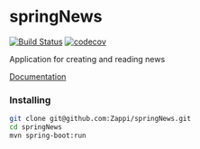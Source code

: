 # springNews

[![Build Status](https://travis-ci.org/Zappi/springNews.svg?branch=master)](https://travis-ci.org/Zappi/springNews)
[![codecov](https://codecov.io/gh/Zappi/springNews/branch/master/graph/badge.svg)](https://codecov.io/gh/Zappi/springNews)


Application for creating and reading news

[Documentation](documentation/description.md)

### Installing 

```sh
git clone git@github.com:Zappi/springNews.git
cd springNews
mvn spring-boot:run
```
